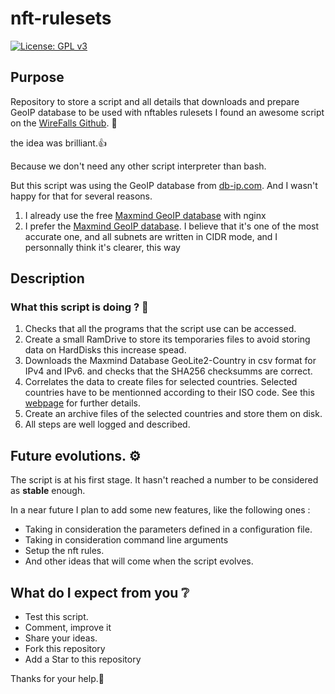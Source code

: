 # nft-rulesets
[![License: GPL v3](https://img.shields.io/badge/License-GPLv3-blue.svg)](https://www.gnu.org/licenses/gpl-3.0)

## Purpose
Repository to store a script and all details that downloads and prepare GeoIP database to be used with nftables rulesets
I found an awesome script on the [WireFalls Github](https://github.com/wirefalls/geo-nft). :wave: 

the idea was brilliant.:+1:

Because we don't need any other script interpreter than bash.

But this script was using the GeoIP database from [db-ip.com](https://db-ip.com).
And I wasn't happy for that for several reasons.
1. I already use the free [Maxmind GeoIP database](https://maxmind.com) with nginx
2. I prefer the [Maxmind GeoIP database](https://maxmind.com). 
I believe that it's one of the most accurate one, and all subnets are written in CIDR mode, and I personnally think it's clearer, this way

## Description
### What this script is doing ? :penguin:
1. Checks that all the programs that the script use can be accessed.
2. Create a small RamDrive to store its temporaries files to avoid storing data on HardDisks this increase spead.
3. Downloads the Maxmind Database GeoLite2-Country in csv format for IPv4 and IPv6.
and checks that the SHA256 checksumms are correct.
4. Correlates the data to create files for selected countries. Selected countries have to be mentionned according to their ISO code.
See this [webpage](https://en.wikipedia.org/wiki/ISO_3166-1_alpha-2) for further details.
5. Create an archive files of the selected countries and store them on disk.
6. All steps are well logged and described.

## Future evolutions. :gear:
The script is at his first stage. It hasn't reached a number to be considered as **stable** enough.

In a near future I plan to add some new features, like the following ones :
* Taking in consideration the parameters defined in a configuration file.
* Taking in consideration command line arguments
* Setup the nft rules.
* And other ideas that will come when the script evolves.

## What do I expect from you :grey_question:
* Test this script. 
* Comment, improve it 
* Share your ideas.
* Fork this repository
* Add a Star to this repository

Thanks for your help.:pray:
 
